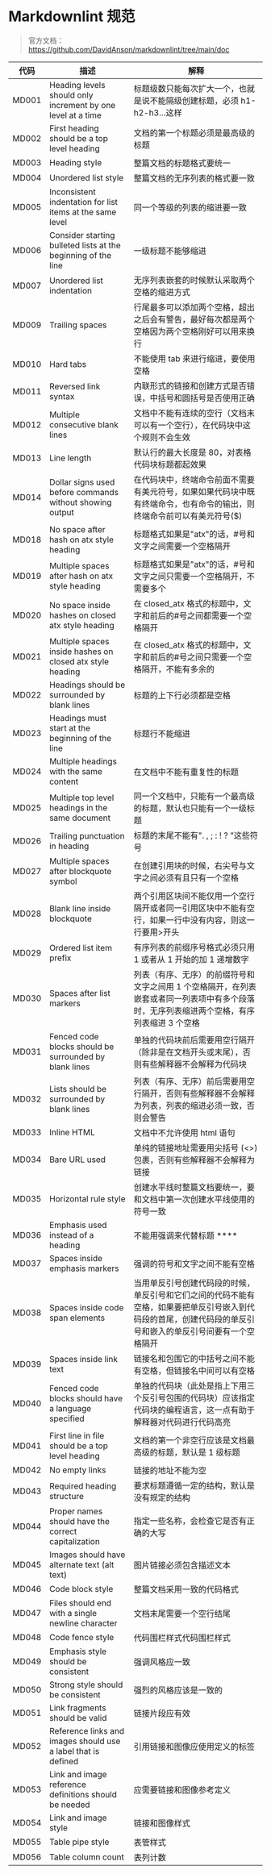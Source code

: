 # Markdownlint 规范

> 官方文档： <https://github.com/DavidAnson/markdownlint/tree/main/doc>
<!-- > 原文链接：<https://blog.csdn.net/qq_33453784/article/details/116222106> -->

代码 |描述| 解释
--|--|--
MD001| Heading levels should only increment by one level at a time |标题级数只能每次扩大一个，也就是说不能隔级创建标题，必须 h1-h2-h3…这样
MD002| First heading should be a top level heading |文档的第一个标题必须是最高级的标题
MD003| Heading style |整篇文档的标题格式要统一
MD004| Unordered list style |整篇文档的无序列表的格式要一致
MD005| Inconsistent indentation for list items at the same level |同一个等级的列表的缩进要一致
MD006| Consider starting bulleted lists at the beginning of the line |一级标题不能够缩进
MD007| Unordered list indentation |无序列表嵌套的时候默认采取两个空格的缩进方式
MD009| Trailing spaces |行尾最多可以添加两个空格，超出之后会有警告，最好每次都是两个空格因为两个空格刚好可以用来换行
MD010| Hard tabs |不能使用 tab 来进行缩进，要使用空格
MD011| Reversed link syntax |内联形式的链接和创建方式是否错误，中括号和圆括号是否使用正确
MD012| Multiple consecutive blank lines |文档中不能有连续的空行（文档末可以有一个空行），在代码块中这个规则不会生效
MD013| Line length |默认行的最大长度是 80，对表格代码块标题都起效果
MD014| Dollar signs used before commands without showing output |在代码块中，终端命令前面不需要有美元符号，如果如果代码块中既有终端命令，也有命令的输出，则终端命令前可以有美元符号($)
MD018| No space after hash on atx style heading |标题格式如果是"atx"的话，#号和文字之间需要一个空格隔开
MD019| Multiple spaces after hash on atx style heading |标题格式如果是"atx"的话，#号和文字之间只需要一个空格隔开，不需要多个
MD020| No space inside hashes on closed atx style heading |在 closed_atx 格式的标题中，文字和前后的#号之间都需要一个空格隔开
MD021| Multiple spaces inside hashes on closed atx style heading |在 closed_atx 格式的标题中，文字和前后的#号之间只需要一个空格隔开，不能有多余的
MD022| Headings should be surrounded by blank lines |标题的上下行必须都是空格
MD023| Headings must start at the beginning of the line |标题行不能缩进
MD024| Multiple headings with the same content |在文档中不能有重复性的标题
MD025| Multiple top level headings in the same document |同一个文档中，只能有一个最高级的标题，默认也只能有一个一级标题
MD026| Trailing punctuation in heading |标题的末尾不能有". , ; : ! ? "这些符号
MD027| Multiple spaces after blockquote symbol |在创建引用块的时候，右尖号与文字之间必须有且只有一个空格
MD028| Blank line inside blockquote |两个引用区块间不能仅用一个空行隔开或者同一引用区块中不能有空行，如果一行中没有内容，则这一行要用>开头
MD029| Ordered list item prefix |有序列表的前缀序号格式必须只用 1 或者从 1 开始的加 1 递增数字
MD030| Spaces after list markers |列表（有序、无序）的前缀符号和文字之间用 1 个空格隔开，在列表嵌套或者同一列表项中有多个段落时，无序列表缩进两个空格，有序列表缩进 3 个空格
MD031| Fenced code blocks should be surrounded by blank lines |单独的代码块前后需要用空行隔开（除非是在文档开头或末尾），否则有些解释器不会解释为代码块
MD032| Lists should be surrounded by blank lines |列表（有序、无序）前后需要用空行隔开，否则有些解释器不会解释为列表，列表的缩进必须一致，否则会警告
MD033| Inline HTML |文档中不允许使用 html 语句
MD034| Bare URL used |单纯的链接地址需要用尖括号 (<>) 包裹，否则有些解释器不会解释为链接
MD035| Horizontal rule style |创建水平线时整篇文档要统一，要和文档中第一次创建水平线使用的符号一致
MD036| Emphasis used instead of a heading |不能用强调来代替标题 ****
MD037| Spaces inside emphasis markers |强调的符号和文字之间不能有空格
MD038| Spaces inside code span elements |当用单反引号创建代码段的时候，单反引号和它们之间的代码不能有空格，如果要把单反引号嵌入到代码段的首尾，创建代码段的单反引号和嵌入的单反引号间要有一个空格隔开
MD039| Spaces inside link text |链接名和包围它的中括号之间不能有空格，但链接名中间可以有空格
MD040| Fenced code blocks should have a language specified |单独的代码块（此处是指上下用三个反引号包围的代码块）应该指定代码块的编程语言，这一点有助于解释器对代码进行代码高亮
MD041| First line in file should be a top level heading |文档的第一个非空行应该是文档最高级的标题，默认是 1 级标题
MD042| No empty links |链接的地址不能为空
MD043| Required heading structure |要求标题遵循一定的结构，默认是没有规定的结构
MD044| Proper names should have the correct capitalization |指定一些名称，会检查它是否有正确的大写
MD045| Images should have alternate text (alt text) |图片链接必须包含描述文本
MD046| Code block style |整篇文档采用一致的代码格式
MD047| Files should end with a single newline character |文档末尾需要一个空行结尾
MD048 | Code fence style|代码围栏样式代码围栏样式
MD049 |Emphasis style should be consistent|强调风格应一致
MD050 |Strong style should be consistent|强烈的风格应该是一致的
MD051 |Link fragments should be valid|链接片段应有效
MD052 |Reference links and images should use a label that is defined|引用链接和图像应使用定义的标签
MD053 | Link and image reference definitions should be needed|应需要链接和图像参考定义
MD054 | Link and image style|链接和图像样式
MD055 | Table pipe style|表管样式
MD056 | Table column count|表列计数
